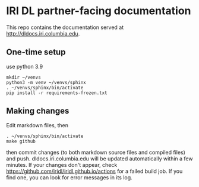 # IRI DL partner-facing documentation

This repo contains the documentation served at <http://dldocs.iri.columbia.edu>.

## One-time setup
use python 3.9
```
mkdir ~/venvs
python3 -m venv ~/venvs/sphinx
. ~/venvs/sphinx/bin/activate
pip install -r requirements-frozen.txt
```

## Making changes
Edit markdown files, then
```
. ~/venvs/sphinx/bin/activate
make github
```
then commit changes (to both markdown source files and compiled files) and push. dldocs.iri.columbia.edu will be updated automatically within a few minutes. If your changes don't appear, check <https://github.com/iridl/iridl.github.io/actions> for a failed build job. If you find one, you can look for error messages in its log.
